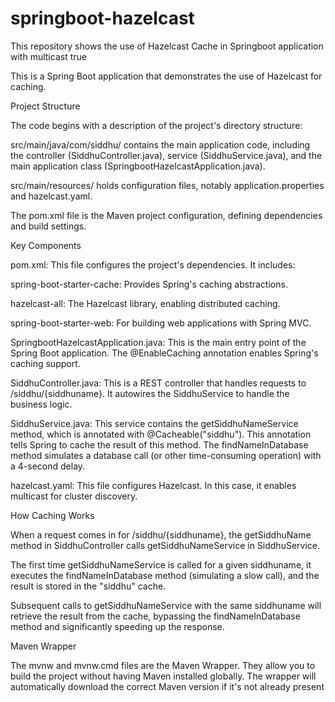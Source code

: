 # springboot-hazelcast
This repository shows the use of Hazelcast Cache in Springboot application with multicast true

This is a Spring Boot application that demonstrates the use of Hazelcast for caching.

Project Structure

The code begins with a description of the project's directory structure:

src/main/java/com/siddhu/ contains the main application code, including the controller (SiddhuController.java), service (SiddhuService.java), and the main application class (SpringbootHazelcastApplication.java).

src/main/resources/ holds configuration files, notably application.properties and hazelcast.yaml.

The pom.xml file is the Maven project configuration, defining dependencies and build settings.

Key Components

pom.xml:  This file configures the project's dependencies. It includes:

spring-boot-starter-cache: Provides Spring's caching abstractions.

hazelcast-all: The Hazelcast library, enabling distributed caching.

spring-boot-starter-web: For building web applications with Spring MVC. 

SpringbootHazelcastApplication.java: This is the main entry point of the Spring Boot application. The @EnableCaching annotation enables Spring's caching support.

SiddhuController.java:  This is a REST controller that handles requests to /siddhu/{siddhuname}. It autowires the SiddhuService to handle the business logic.

SiddhuService.java:  This service contains the getSiddhuNameService method, which is annotated with @Cacheable("siddhu"). This annotation tells Spring to cache the result of this method. The findNameInDatabase method simulates a database call (or other time-consuming operation) with a 4-second delay.

hazelcast.yaml:  This file configures Hazelcast. In this case, it enables multicast for cluster discovery.

How Caching Works

When a request comes in for /siddhu/{siddhuname}, the getSiddhuName method in SiddhuController calls getSiddhuNameService in SiddhuService.

The first time getSiddhuNameService is called for a given siddhuname, it executes the findNameInDatabase method (simulating a slow call), and the result is stored in the "siddhu" cache.

Subsequent calls to getSiddhuNameService with the same siddhuname will retrieve the result from the cache, bypassing the findNameInDatabase method and significantly speeding up the response.

Maven Wrapper

The mvnw and mvnw.cmd files are the Maven Wrapper. They allow you to build the project without having Maven installed globally. The wrapper will automatically download the correct Maven version if it's not already present
